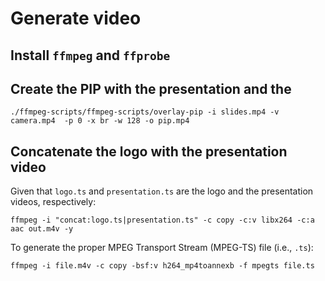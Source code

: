 # Generate video
## Install `ffmpeg` and `ffprobe`

## Create the PIP with the presentation and the 
`./ffmpeg-scripts/ffmpeg-scripts/overlay-pip -i slides.mp4 -v camera.mp4  -p 0 -x br -w 128 -o pip.mp4`

## Concatenate the logo with the presentation video

Given that `logo.ts` and `presentation.ts` are the logo and the presentation videos, respectively:

`ffmpeg -i "concat:logo.ts|presentation.ts" -c copy -c:v libx264 -c:a aac out.m4v -y`

To generate the proper MPEG Transport Stream (MPEG-TS) file (i.e., `.ts`):

`ffmpeg -i file.m4v -c copy -bsf:v h264_mp4toannexb -f mpegts file.ts`
